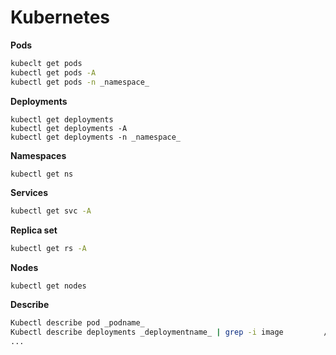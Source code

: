 # Kubernetes

**Pods**
```bash
kubeclt get pods 
kubectl get pods -A
kubectl get pods -n _namespace_
```
**Deployments**
```kube
kubectl get deployments
kubectl get deployments -A
kubectl get deployments -n _namespace_
```
**Namespaces**
```bash
kubectl get ns
```
**Services**
```bash
kubectl get svc -A
```
**Replica set**
```bash
kubectl get rs -A
```
**Nodes**
```kube
kubectl get nodes
```


**Describe** 
```bash
Kubectl describe pod _podname_
Kubectl describe deployments _deploymentname_ | grep -i image         //extract what image has been used
...
